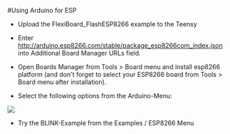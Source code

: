 
#Using Arduino for ESP

- Upload the FlexiBoard_FlashESP8266 example to the Teensy

- Enter http://arduino.esp8266.com/stable/package_esp8266com_index.json into Additional Board Manager URLs field. 

- Open Boards Manager from Tools > Board menu and install esp8266 platform (and don't forget to select your ESP8266 board from Tools > Board menu after installation).

- Select the following options from the Arduino-Menu:

![](pictures/flash_sketch?raw=true)

- Try the BLINK-Example from the Examples / ESP8266 Menu
